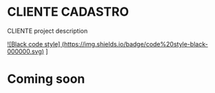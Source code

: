 # CLIENTE CADASTRO

CLIENTE project description

[![Black code style]
    (https://img.shields.io/badge/code%20style-black-000000.svg)](https://github.com/ambv/black)
]

# Coming soon